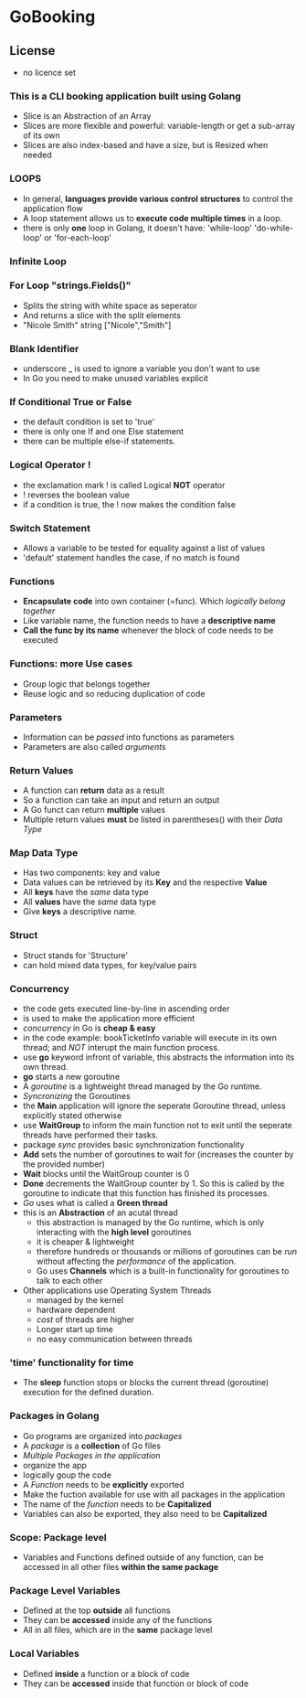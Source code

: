 # GoBooking

## License
*   no licence set

### This is a CLI booking application built using Golang

- Slice is an Abstraction of an Array
- Slices are more flexible and powerful: variable-length or get a sub-array of its own
- Slices are also index-based and have a size, but is Resized when needed

### LOOPS
*	In general, **languages provide various control structures** to control the application flow
*	A loop statement allows us to **execute code multiple times** in a loop.
*	there is only **one** loop in Golang, it doesn't have: 'while-loop' 'do-while-loop' or 'for-each-loop'

### Infinite Loop

### For Loop "strings.Fields()"
*	Splits the string with white space as seperator
*	And returns a slice with the split elements
*	"Nicole Smith" string	["Nicole","Smith"]

### Blank Identifier
*	underscore _ is used to ignore a variable you don't want to use
*	In Go you need to make unused variables explicit

### If Conditional True or False
*	the default condition is set to 'true'
*	there is only one If and one Else statement
*	there can be multiple else-if statements.

### Logical Operator !
*	the exclamation mark ! is called Logical **NOT** operator
*	! reverses the boolean value
*	if a condition is true, the ! now makes the condition false

### Switch Statement
*	Allows a variable to be tested for equality against a list of values
*	'default' statement handles the case, if no match is found

### Functions
*	**Encapsulate code** into own container (=func). Which *logically belong together*
*	Like variable name, the function needs to have a **descriptive name**
*	**Call the func by its name** whenever the block of code needs to be executed

### Functions: more Use cases
*	Group logic that belongs together
*	Reuse logic and so reducing duplication of code

### Parameters
*	Information can be *passed* into functions as parameters
*	Parameters are also called *arguments*

### Return Values
*	A function can **return** data as a result
*	So a function can take an input and return an output
*   A Go funct can return **multiple** values
*	Multiple return values **must** be listed in parentheses() with their *Data Type*

### Map Data Type
*	Has two components: key and value
*	Data values can be retrieved by its **Key** and the respective **Value**
*   All **keys** have the *same* data type
*   All **values** have the *same* data type
*   Give **keys** a descriptive name.

### Struct
*	Struct stands for 'Structure'
*	can hold mixed data types, for key/value pairs

### Concurrency
*   the code gets executed line-by-line in ascending order
*   is used to make the application more efficient
*   *concurrency* in Go is **cheap & easy**
*   in the code example: bookTicketInfo variable will execute in its own thread; and *NOT* interupt the main function process.
*   use **go** keyword infront of variable, this abstracts the information into its own thread.
*   **go** starts a new goroutine
*   A *goroutine* is a lightweight thread managed by the Go runtime.
*   *Syncronizing* the Goroutines
*   the **Main** application will ignore the seperate Goroutine thread, unless explicitly stated otherwise
*   use **WaitGroup** to inform the main function not to exit until the seperate threads have performed their tasks.
*   package *sync* provides basic synchronization functionality
*   **Add** sets the number of goroutines to wait for (increases the counter by the provided number)
*   **Wait** blocks until the WaitGroup counter is 0
*   **Done** decrements the WaitGroup counter by 1. So this is called by the goroutine to indicate that this function has finished its processes.
*   *Go* uses what is called a **Green thread**
*   this is an **Abstraction** of an acutal thread
    *   this abstraction is managed by the Go runtime, which is only interacting with the **high level** goroutines
    *   it is cheaper & lightweight
    *   therefore hundreds or thousands or millions of goroutines can be *run* without affecting the *performance* of the application.
    *   Go uses **Channels** which is a built-in functionality for goroutines to talk to each other
*   Other applications use Operating System Threads
    *   managed by the kernel
    *   hardware dependent
    *   *cost* of threads are higher
    *   Longer start up time
    *   no easy communication between threads

### 'time' functionality for time
*	The **sleep** function stops or blocks the current thread (goroutine) execution for the defined duration.


### Packages in Golang
*	Go programs are organized into *packages*
*	A *package* is a **collection** of Go files
*   *Multiple Packages in the application*
*   organize the app
*   logically goup the code
*   A *Function* needs to be **explicitly** exported
*   Make the fuction available for use with all packages in the application
*   The name of the *function* needs to be **Capitalized**
*   Variables can also be exported, they also need to be **Capitalized**

### Scope: Package level
*	Variables and Functions defined outside of any function, can be accessed in all other files **within the same package**

### Package Level Variables
*	Defined at the top **outside** all functions
*	They can be **accessed** inside any of the functions
*   All in all files, which are in the **same** package level

### Local Variables
*	Defined **inside** a function or a block of code
*	They can be **accessed** inside that function or block of code

